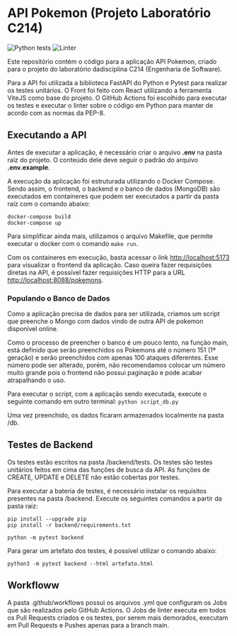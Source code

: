 # API Pokemon (Projeto Laboratório C214)
![Python tests](https://github.com/BernardoGandolpho/Projeto-C214/actions/workflows/python-app.yml/badge.svg) ![Linter](https://github.com/BernardoGandolpho/Projeto-C214/actions/workflows/linter.yml/badge.svg)

Este repositório contém o código para a aplicação API Pokemon, criado para o projeto do laboratório dadisciplina C214 (Engenharia de Software).

Para a API foi utilizada a biblioteca FastAPI do Python e Pytest para realizar os testes unitários. O Front foi feito com React utilizando a ferramenta ViteJS como base do projeto. O GitHub Actions foi escolhido para executar os testes e executar o linter sobre o código em Python para manter de acordo com as normas da PEP-8.

## Executando a API

Antes de executar a aplicação, é necessário criar o arquivo **.env** na pasta raíz do projeto. O conteúdo dele deve seguir o padrão do arquivo **.env.example**.

A execução da aplicação foi estruturada utilizando o Docker Compose. Sendo assim, o frontend, o backend e o banco de dados (MongoDB) são executados em containeres que podem ser executados a partir da pasta raíz com o comando abaixo:

```
docker-compose build
docker-compose up
```

Para simplificar ainda mais, utilizamos o arquivo Makefile, que permite executar o docker com o comando ```make run```.

Com os containeres em execução, basta acessar o link <http://localhost:5173> para visualizar o frontend da aplicação. Caso queira fazer requisições diretas na API, é possível fazer requisições HTTP para a URL <http://localhost:8088/pokemons>.


### Populando o Banco de Dados

Como a aplicação precisa de dados para ser utilizada, criamos um script que preenche o Mongo com dados vindo de outra API de pokemon disponível online.

Como o processo de preencher o banco é um pouco lento, na função main, está definido que serão preenchidos os Pokemons até o número 151 (1ª geração) e serão preenchidos com apenas 100 ataques diferentes. Esse número pode ser alterado, porém, não recomendamos colocar um número muito grande pois o frontend não possui paginação e pode acabar atrapalhando o uso.

Para executar o script, com a aplicação sendo executada, execute o seguinte comando em outro terminal: ```python script_db.py```

Uma vez preenchido, os dados ficaram armazenados localmente na pasta /db.

## Testes de Backend

Os testes estão escritos na pasta /backend/tests. Os testes são testes unitários feitos em cima das funções de busca da API. As funções de CREATE, UPDATE e DELETE não estão cobertas por testes.

Para executar a bateria de testes, é necessário instalar os requisitos presentes na pasta /backend. Execute os seguintes comandos a partir da pasta raíz:
```
pip install --upgrade pip
pip install -r backend/requirements.txt

python -m pytest backend
```

Para gerar um artefato dos testes, é possível utilizar o comando abaixo:
```
python3 -m pytest backend --html artefato.html
```

## Workfloww

A pasta .github/workflows possui os arquivos .yml que configuram os Jobs que são realizados pelo GitHub Actions. O Jobs de linter executa em todos os Pull Requests criados e os testes, por serem mais demorados, executam em Pull Requests e Pushes apenas para a branch main.
